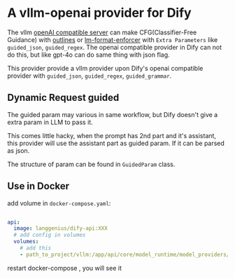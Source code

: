# A vllm-openai provider for Dify 

The vllm [openAI compatible server](https://docs.vllm.ai/en/latest/serving/openai_compatible_server.html) 
can make CFG(Classifier-Free Guidance) with [outlines](https://github.com/dottxt-ai/outlines) or 
[lm-format-enforcer](https://github.com/noamgat/lm-format-enforcer) with `Extra Parameters` like `guided_json`, `guided_regex`.
The openai compatible provider in Dify can not do this, but like gpt-4o can do same thing with json flag.

This provider provide a vllm provider upon Dify's openai compatible provider with `guided_json`, `guided_regex`, `guided_grammar`.

## Dynamic Request guided

The guided param may various in same workflow, but Dify doesn't give a extra param in LLM to pass it.

This comes little hacky, when the prompt has 2nd part and it's assistant, this provider will use the assistant part as guided param.
If it can be parsed as json.

The structure of param can be found in `GuidedParam` class.

## Use in Docker

add volume in `docker-compose.yaml`:

```yaml

api:
  image: langgenius/dify-api:XXX
  # add config in volumes
  volumes:
    # add this
    - path_to_project/vllm:/app/api/core/model_runtime/model_providers/vllm in 
```

restart docker-compose , you will see it